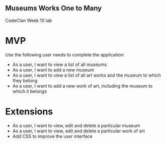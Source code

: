 ## Museums Works One to Many
CodeClan Week 10 lab

# MVP
Use the following user needs to complete the application:
- As a user, I want to view a list of all museums
- As a user, I want to add a new museum
- As a user, I want to view a list of all art works and the museum to which they belong
- As a user, I want to add a new work of art, including the museum to which it belongs

# Extensions

- As a user, I want to view, edit and delete a particular museum
- As a user, I want to view, edit and delete a particular work of art
- Add CSS to improve the user interface
